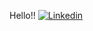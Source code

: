 Hello!!
[![Linkedin](https://img.shields.io/badge/LinkedIn-0077B5?style=for-the-badge&logo=linkedin&logoColor=white)](https://www.linkedin.com/in/thiagoccs/)
